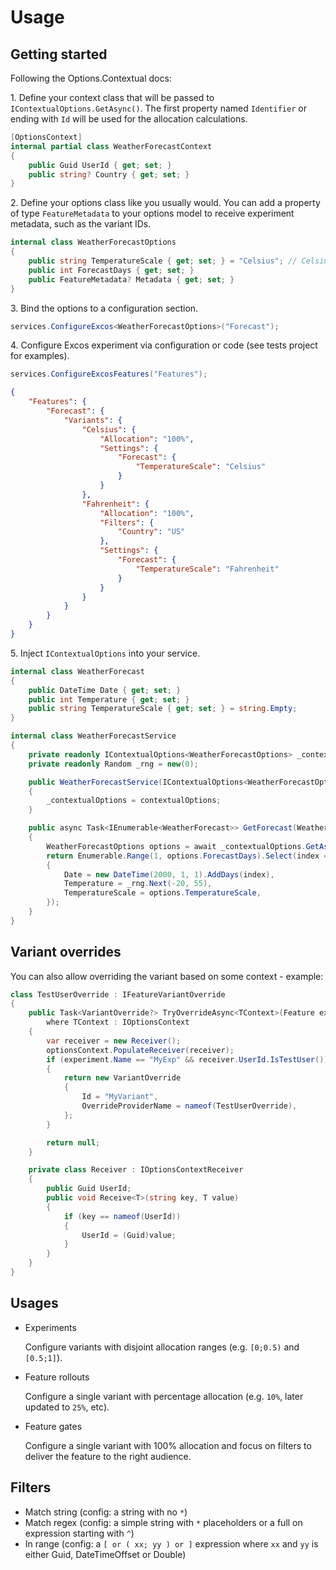 # Usage

## Getting started

Following the Options.Contextual docs:

1\. Define your context class that will be passed to `IContextualOptions.GetAsync()`.
The first property named `Identifier` or ending with `Id` will be used for the allocation calculations.

```csharp
[OptionsContext]
internal partial class WeatherForecastContext
{
    public Guid UserId { get; set; }
    public string? Country { get; set; }
}
```

2\. Define your options class like you usually would.
You can add a property of type `FeatureMetadata` to your options model to receive experiment metadata, such as the variant IDs.

```csharp
internal class WeatherForecastOptions
{
    public string TemperatureScale { get; set; } = "Celsius"; // Celsius or Fahrenheit
    public int ForecastDays { get; set; }
    public FeatureMetadata? Metadata { get; set; }
}
```

3\. Bind the options to a configuration section.

```csharp
services.ConfigureExcos<WeatherForecastOptions>("Forecast");
```

4\. Configure Excos experiment via configuration or code (see tests project for examples).

```csharp
services.ConfigureExcosFeatures("Features");
```

```json
{
    "Features": {
        "Forecast": {
            "Variants": {
                "Celsius": {
                    "Allocation": "100%",
                    "Settings": {
                        "Forecast": {
                            "TemperatureScale": "Celsius"
                        }
                    }
                },
                "Fahrenheit": {
                    "Allocation": "100%",
                    "Filters": {
                        "Country": "US"
                    },
                    "Settings": {
                        "Forecast": {
                            "TemperatureScale": "Fahrenheit"
                        }
                    }
                }
            }
        }
    }
}
```

5\. Inject `IContextualOptions` into your service.

```csharp
internal class WeatherForecast
{
    public DateTime Date { get; set; }
    public int Temperature { get; set; }
    public string TemperatureScale { get; set; } = string.Empty;
}

internal class WeatherForecastService
{
    private readonly IContextualOptions<WeatherForecastOptions> _contextualOptions;
    private readonly Random _rng = new(0);

    public WeatherForecastService(IContextualOptions<WeatherForecastOptions> contextualOptions)
    {
        _contextualOptions = contextualOptions;
    }

    public async Task<IEnumerable<WeatherForecast>> GetForecast(WeatherForecastContext context, CancellationToken cancellationToken)
    {
        WeatherForecastOptions options = await _contextualOptions.GetAsync(context, cancellationToken);
        return Enumerable.Range(1, options.ForecastDays).Select(index => new WeatherForecast
        {
            Date = new DateTime(2000, 1, 1).AddDays(index),
            Temperature = _rng.Next(-20, 55),
            TemperatureScale = options.TemperatureScale,
        });
    }
}
```

## Variant overrides
You can also allow overriding the variant based on some context - example:

```csharp
class TestUserOverride : IFeatureVariantOverride
{
    public Task<VariantOverride?> TryOverrideAsync<TContext>(Feature experiment, TContext optionsContext, CancellationToken cancellationToken)
        where TContext : IOptionsContext
    {
        var receiver = new Receiver();
        optionsContext.PopulateReceiver(receiver);
        if (experiment.Name == "MyExp" && receiver.UserId.IsTestUser())
        {
            return new VariantOverride
            {
                Id = "MyVariant",
                OverrideProviderName = nameof(TestUserOverride),
            };
        }

        return null;
    }

    private class Receiver : IOptionsContextReceiver
    {
        public Guid UserId;
        public void Receive<T>(string key, T value)
        {
            if (key == nameof(UserId))
            {
                UserId = (Guid)value;
            }
        }
    }
}
```

## Usages

* Experiments

  Configure variants with disjoint allocation ranges (e.g. `[0;0.5)` and `[0.5;1]`).
* Feature rollouts

  Configure a single variant with percentage allocation (e.g. `10%`, later updated to `25%`, etc).
* Feature gates

  Configure a single variant with 100% allocation and focus on filters to deliver the feature to the right audience.

## Filters

* Match string (config: a string with no `*`)
* Match regex (config: a simple string with `*` placeholders or a full on expression starting with `^`)
* In range (config: a `[ or ( xx; yy ) or ]` expression where `xx` and `yy` is either Guid, DateTimeOffset or Double)
